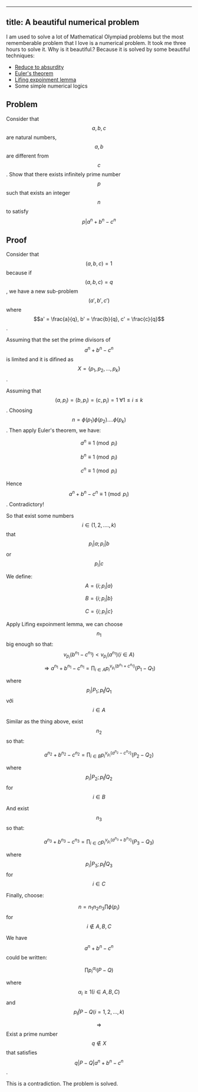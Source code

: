 ----		
title: A beautiful numerical problem	
----

I am used to solve a lot of Mathematical Olympiad problems but the most rememberable problem that I love is a numerical problem. It took me three hours to solve it. Why is it beautiful.? Because it is solved by some beautiful techniques:

* [Reduce to absurdity](https://en.wikipedia.org/wiki/Reductio_ad_absurdum)
* [Euler's theorem](https://en.wikipedia.org/wiki/Euler%27s_theorem)
* [Lifing expoinment lemma](http://services.artofproblemsolving.com/download.php?id=YXR0YWNobWVudHMvYy82LzdjNTI1OGIyMmNjYmZkZGY4MDhhY2ViZTc3MGE1NDRmMzFhMTEzLnBkZg==&rn=TGlmdGluZyBUaGUgRXhwb25lbnQgTGVtbWEgLSBBbWlyIEhvc3NlaW4gUGFydmFyZGkgLSBWZXJzaW9uIDMucGRm)
* Some simple numerical logics
 
## Problem 
Consider that $$a,b,c$$ are natural numbers,$$a,b $$ are different from $$c $$. Show that there exists infinitely prime number $$p $$ such that exists an integer $$n$$ to satisfy $$p | a^n+b^n-c^n$$  

## Proof

Consider that  $$ (a,b,c)=1 $$ because if $$ (a, b, c) = q $$,  we have a new sub-problem $$(a', b', c')$$ where $$a' = \frac{a}{q}, b' = \frac{b}{q}, c' = \frac{c}{q}$$.

Assuming that the set the prime divisors of $$a^n+b^n-c^n $$ is limited and it is difined as $$X=\{p_1,p_2,...,p_k \}$$.

Assuming that $$(a,p_i)=(b,p_i)=(c,p_i)=1 \ \forall{1 \le i \le k}$$. Choosing $$n= \phi(p_1)\phi(p_2)....\phi(p_k)$$. Then apply Euler's theorem, we have:

$$a^n \equiv 1 \pmod {p_i}$$

$$b^n \equiv 1 \pmod {p_i}$$

$$c^n \equiv 1 \pmod {p_i}$$

Hence $$a^n+b^n-c^n \equiv 1 \pmod {p_i}$$. Contradictory!

So that exist some numbers $$i \in (1,2,....,k) $$ that $$p_i | a;p_i|b $$ or $$p_i|c$$

We define:
$$A=\{i ; p_i |a \} $$

$$B=\{i ;p_i |b \} $$

$$C=\{i ; p_i |c \}$$

Apply Lifing expoinment lemma, we can choose $$n_1 $$ big enough so that: 
$$v_{p_i}(b^{n_1}-c^{n_1}) < v_{p_i}(a^{n_1}) (i \in A)$$
$$\Rightarrow a^{n_1}+b^{n_1}-c^{n_1}= \prod_{i \in A}p_i^{v_{p_i}(b^{n_1}+c^{n_1})}(P_1-Q_1)$$

where $$p_i|P_1;p_i \not| Q_1 $$ với $$i \in A$$


Similar as the thing above, exist $$n_2 $$ so that:

$$ a^{n_2}+b^{n_2}-c^{n_2}= \prod_{i \in B}p_i^{v_{p_i}(a^{n_2}-c^{n_2})}(P_2-Q_2)$$

where $$p_i|P_2;p_i \not| Q_2 $$ for $$i \in B$$

And exist $$n_3 $$ so that:

$$a^{n_3}+b^{n_3}-c^{n_3}= \prod_{i \in C}p_i^{v_{p_i}(a^{n_3}+b^{n_3})}(P_3-Q_3)$$

where $$p_i|P_3;p_i \not| Q_3 $$ for $$i \in C $$

Finally, choose:

$$n=n_1n_2n_3\prod\phi(p_i) $$ for $$i \not\in A,B,C$$

We have $$a^n+b^n-c^n $$ could be written:

$$\prod{p_i}^{\alpha_i}(P-Q)$$

where $$\alpha_i \ge 1 (i \in A,B,C) $$ and $$p_i \not| P-Q (i=1,2,...,k)$$

$$\Rightarrow $$ Exist a prime number $$q \not\in X $$ that satisfies $$q|P-Q|a^n+b^n-c^n$$.

This is a contradiction. The problem is solved.
